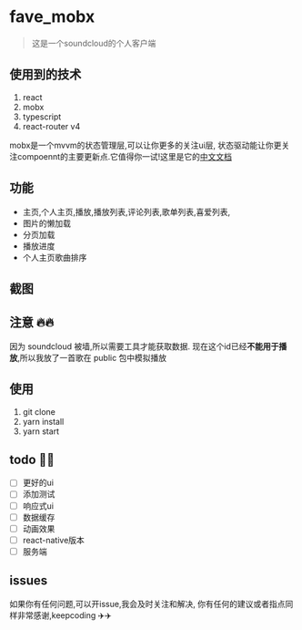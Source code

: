 # fave_mobx

> 这是一个soundcloud的个人客户端 
## 使用到的技术
1. react
2. mobx 
3. typescript
4. react-router v4

mobx是一个mvvm的状态管理层,可以让你更多的关注ui层,
状态驱动能让你更关注compoennt的主要更新点.它值得你一试!这里是它的[中文文档](http://cn.mobx.js.org/)

## 功能
 - 主页,个人主页,播放,播放列表,评论列表,歌单列表,喜爱列表,
 - 图片的懒加载
 - 分页加载
 - 播放进度
 - 个人主页歌曲排序


## 截图


## 注意 🔥🔥
因为 soundcloud 被墙,所以需要工具才能获取数据.
现在这个id已经**不能用于播放**,所以我放了一首歌在 public 包中模拟播放


## 使用
1. git clone
2. yarn install
3. yarn start


## todo 📇📇
- [ ] 更好的ui
- [ ] 添加测试
- [ ] 响应式ui
- [ ] 数据缓存
- [ ] 动画效果
- [ ] react-native版本
- [ ] 服务端

## issues

如果你有任何问题,可以开issue,我会及时关注和解决,
你有任何的建议或者指点同样非常感谢,keepcoding  ✈️✈️
